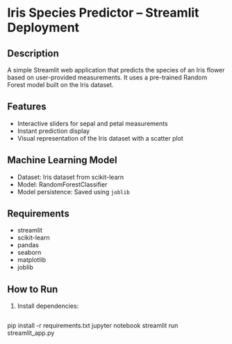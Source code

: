 # Iris Species Predictor – Streamlit Deployment

## Description
A simple Streamlit web application that predicts the species of an Iris flower based on user-provided measurements. It uses a pre-trained Random Forest model built on the Iris dataset.

## Features
- Interactive sliders for sepal and petal measurements
- Instant prediction display
- Visual representation of the Iris dataset with a scatter plot

## Machine Learning Model
- Dataset: Iris dataset from scikit-learn
- Model: RandomForestClassifier
- Model persistence: Saved using `joblib`

## Requirements
- streamlit  
- scikit-learn  
- pandas  
- seaborn  
- matplotlib  
- joblib  

## How to Run
1. Install dependencies:
   ```bash
pip install -r requirements.txt
jupyter notebook
streamlit run streamlit_app.py


